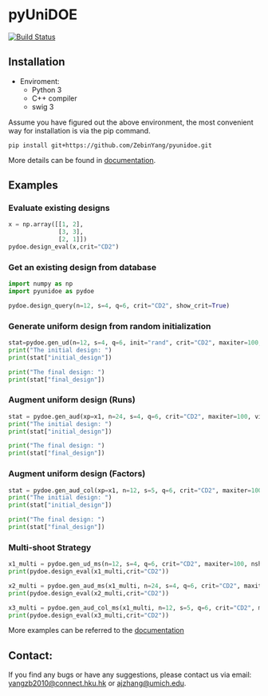 # pyUniDOE

[![Build Status](https://travis-ci.com/ZebinYang/pyUniDOE.svg?branch=master)](https://travis-ci.org/joerick/cibuildwheel)

## Installation

- Enviroment: 
    - Python 3
    - C++ compiler
    - swig 3
    
Assume you have figured out the above environment, the most convenient way for installation is via the pip command. 
```sheel
pip install git+https://github.com/ZebinYang/pyunidoe.git
```

More details can be found in [documentation](https://zebinyang.github.io/pyunidoe/build/html/index.html).

## Examples

### Evaluate existing designs
```python
x = np.array([[1, 2],
              [3, 3],
              [2, 1]])
pydoe.design_eval(x,crit="CD2")
```

### Get an existing design from database
```python 
import numpy as np 
import pyunidoe as pydoe

pydoe.design_query(n=12, s=4, q=6, crit="CD2", show_crit=True)
```

### Generate uniform design from random initialization
```python 
stat=pydoe.gen_ud(n=12, s=4, q=6, init="rand", crit="CD2", maxiter=100, vis=True)
print("The initial design: ")
print(stat["initial_design"])

print("The final design: ")
print(stat["final_design"])
```

### Augment uniform design (Runs)
```python 
stat = pydoe.gen_aud(xp=x1, n=24, s=4, q=6, crit="CD2", maxiter=100, vis=True)
print("The initial design: ")
print(stat["initial_design"])

print("The final design: ")
print(stat["final_design"])
```

### Augment uniform design (Factors)
```python 
stat = pydoe.gen_aud_col(xp=x1, n=12, s=5, q=6, crit="CD2", maxiter=100, vis=True)
print("The initial design: ")
print(stat["initial_design"])

print("The final design: ")
print(stat["final_design"])
```

### Multi-shoot Strategy
```python 
x1_multi = pydoe.gen_ud_ms(n=12, s=4, q=6, crit="CD2", maxiter=100, nshoot=1000, n_jobs=10, vis=False)
print(pydoe.design_eval(x1_multi,crit="CD2"))

x2_multi = pydoe.gen_aud_ms(x1_multi, n=24, s=4, q=6, crit="CD2", maxiter=100, nshoot=1000, n_jobs=10, vis=False)
print(pydoe.design_eval(x2_multi,crit="CD2"))

x3_multi = pydoe.gen_aud_col_ms(x1_multi, n=12, s=5, q=6, crit="CD2", maxiter=100, nshoot=1000, n_jobs=10, vis=False)
print(pydoe.design_eval(x3_multi,crit="CD2"))
```

More examples can be referred to the [documentation](https://zebinyang.github.io/pyunidoe/build/html/examples.html)

## Contact:
If you find any bugs or have any suggestions, please contact us via email: yangzb2010@connect.hku.hk or ajzhang@umich.edu.
